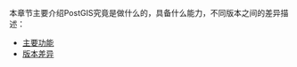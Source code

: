 <!-- toc -->

本章节主要介绍PostGIS究竟是做什么的，具备什么能力，不同版本之间的差异描述：

- [主要功能](./PostgisAbility.md)
- [版本差异](./ReleaseNotes.md)
